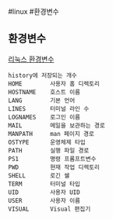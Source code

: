 #linux #환경변수
## 환경변수

[리눅스 환경변수](https://en.wikipedia.org/wiki/C_shell)

```
history에 저장되는 개수
HOME        사용자 홈 디렉토리
HOSTNAME    호스트 이름
LANG        기본 언어
LINES       터미널 라인 수
LOGNAMES    로그인 이름
MAIL        메일을 보관하는 경로
MANPATH     man 페이지 경로
OSTYPE      운영체제 타입
PATH        실행 파일 경로
PS1         명령 프롬프트변수
PWD         현재 작업 디렉토리
SHELL       로긴 쉘
TERM        터미널 타입
UID         사용자 UID
USER        사용자 이름
VISUAL      Visual 편집기
```

